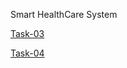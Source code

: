 Smart HealthCare System

[Task-03](https://github.com/SRG-07/Team-06/tree/Task03)

[Task-04](https://github.com/SRG-07/Team-06/tree/Task04)
